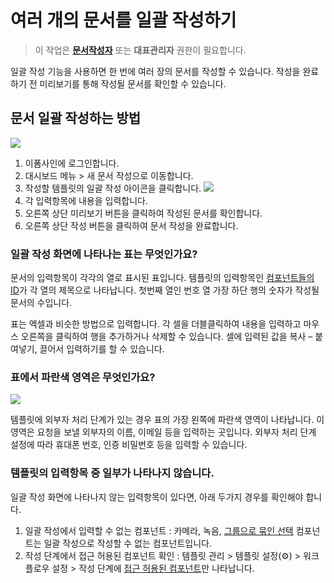 # 여러 개의 문서를 일괄 작성하기

> 이 작업은 [**문서작성자**](undefined/undefined-3.md) 또는 **대표관리자** 권한이 필요합니다.

일괄 작성 기능을 사용하면 한 번에 여러 장의 문서를 작성할 수 있습니다. 작성을 완료하기 전 미리보기를 통해 작성될 문서를 확인할 수 있습니다.

## 문서 일괄 작성하는 방법

![](https://www.eformsign.com/kr/support/wp-content/uploads/sites/5/2020/03/how-to-create-doc-in-bulk.gif)

1. 이폼사인에 로그인합니다.
2. 대시보드 메뉴 &gt; 새 문서 작성으로 이동합니다.
3. 작성할 템플릿의 일괄 작성 아이콘을 클릭합니다. ![](https://www.eformsign.com/kr/support/wp-content/uploads/sites/5/2020/03/bulk-creation-icon.png)
4. 각 입력항목에 내용을 입력합니다.
5. 오른쪽 상단 미리보기 버튼을 클릭하여 작성된 문서를 확인합니다.
6. 오른쪽 상단 작성 버튼을 클릭하여 문서 작성을 완료합니다.

### 일괄 작성 화면에 나타나는 표는 무엇인가요?

문서의 입력항목이 각각의 열로 표시된 표입니다. 템플릿의 입력항목인 [컴포넌트들의 ID](https://www.eformsign.com/kr/support/manual/components/)가 각 열의 제목으로 나타납니다. 첫번째 열인 번호 열 가장 하단 행의 숫자가 작성될 문서의 수입니다.

표는 엑셀과 비슷한 방법으로 입력합니다. 각 셀을 더블클릭하여 내용을 입력하고 마우스 오른쪽을 클릭하여 행을 추가하거나 삭제할 수 있습니다. 셀에 입력된 값을 복사 – 붙여넣기, 끌어서 입력하기를 할 수 있습니다.

### 표에서 파란색 영역은 무엇인가요?

![](https://www.eformsign.com/kr/support/wp-content/uploads/sites/5/2020/03/bulk-creation-table-blue-section.png)

템플릿에 외부자 처리 단계가 있는 경우 표의 가장 왼쪽에 파란색 영역이 나타납니다. 이 영역은 요청을 보낼 외부자의 이름, 이메일 등을 입력하는 곳입니다. 외부자 처리 단계 설정에 따라 휴대폰 번호, 인증 비밀번호 등을 입력할 수 있습니다.

### 템플릿의 입력항목 중 일부가 나타나지 않습니다.

일괄 작성 화면에 나타나지 않는 입력항목이 있다면, 아래 두가지 경우를 확인해야 합니다.

1.  일괄 작성에서 입력할 수 없는 컴포넌트 : 카메라, 녹음, [그룹으로 묶인 선택](components/undefined-2.md) 컴포넌트는 일괄 작성으로 작성할 수 없는 컴포넌트입니다.
2. 작성 단계에서 접근 허용된 컴포넌트 확인 : 템플릿 관리 &gt; 템플릿 설정\(⚙\) &gt; 워크플로우 설정 &gt; 작성 단계에 [접근 허용된 컴포넌트](undefined-14.md)만 나타납니다.

